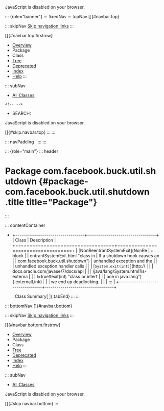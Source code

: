 <div>

JavaScript is disabled on your browser.

</div>

::: {role="banner"}
::: fixedNav
::: topNav
[]{#navbar.top}

::: skipNav
[Skip navigation links](#skip.navbar.top "Skip navigation links")
:::

[]{#navbar.top.firstrow}

-   [Overview](../../../../../index.html)
-   Package
-   Class
-   [Tree](package-tree.html)
-   [Deprecated](../../../../../deprecated-list.html)
-   [Index](../../../../../index-all.html)
-   [Help](../../../../../help-doc.html)
:::

::: subNav
-   [All Classes](../../../../../allclasses.html)

```{=html}
<!-- -->
```
-   SEARCH:

<div>

<div>

JavaScript is disabled on your browser.

</div>

</div>

[]{#skip.navbar.top}
:::
:::

::: navPadding
 
:::
:::

::: {role="main"}
::: header
# Package com.facebook.buck.util.shutdown {#package-com.facebook.buck.util.shutdown .title title="Package"}
:::

::: contentContainer
-   +-----------------------------------+-----------------------------------+
    | Class                             | Description                       |
    +===================================+===================================+
    | [NonReentrantSystemExit](NonRe    | ::: block                         |
    | entrantSystemExit.html "class in  | If a shutdown hook causes an      |
    | com.facebook.buck.util.shutdown") | unhandled exception and the       |
    |                                   | unhandled exception handler calls |
    |                                   | [`System.exit(int)`](http://      |
    |                                   | docs.oracle.com/javase/7/docs/api |
    |                                   | /java/lang/System.html?is-externa |
    |                                   | l=true#exit(int) "class or interf |
    |                                   | ace in java.lang"){.externalLink} |
    |                                   | we end up deadlocking.            |
    |                                   | :::                               |
    +-----------------------------------+-----------------------------------+

    : Class Summary[ ]{.tabEnd}
:::
:::

::: bottomNav
[]{#navbar.bottom}

::: skipNav
[Skip navigation links](#skip.navbar.bottom "Skip navigation links")
:::

[]{#navbar.bottom.firstrow}

-   [Overview](../../../../../index.html)
-   Package
-   Class
-   [Tree](package-tree.html)
-   [Deprecated](../../../../../deprecated-list.html)
-   [Index](../../../../../index-all.html)
-   [Help](../../../../../help-doc.html)
:::

::: subNav
-   [All Classes](../../../../../allclasses.html)

<div>

<div>

JavaScript is disabled on your browser.

</div>

</div>

[]{#skip.navbar.bottom}
:::
